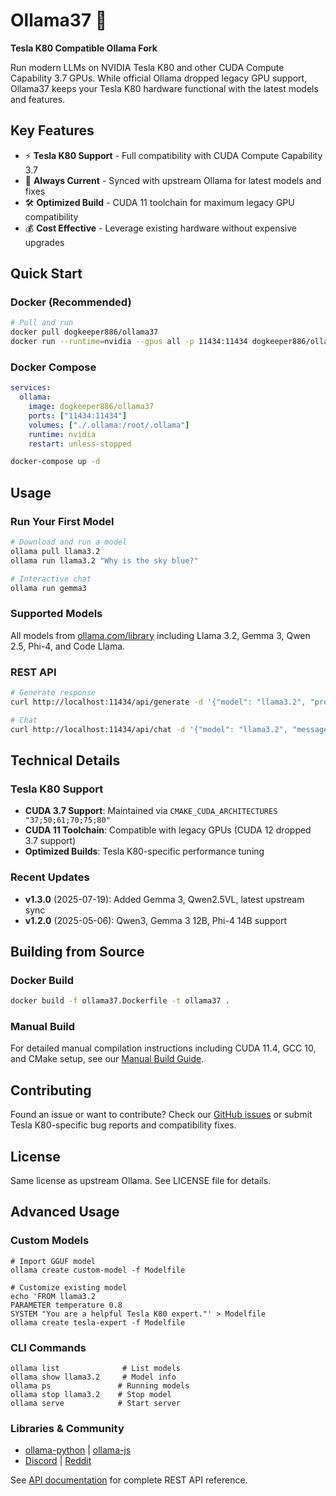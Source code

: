 # Ollama37 🚀

**Tesla K80 Compatible Ollama Fork**

Run modern LLMs on NVIDIA Tesla K80 and other CUDA Compute Capability 3.7 GPUs. While official Ollama dropped legacy GPU support, Ollama37 keeps your Tesla K80 hardware functional with the latest models and features.

## Key Features

- ⚡ **Tesla K80 Support** - Full compatibility with CUDA Compute Capability 3.7
- 🔄 **Always Current** - Synced with upstream Ollama for latest models and fixes  
- 🛠️ **Optimized Build** - CUDA 11 toolchain for maximum legacy GPU compatibility
- 💰 **Cost Effective** - Leverage existing hardware without expensive upgrades

## Quick Start

### Docker (Recommended)
```bash
# Pull and run
docker pull dogkeeper886/ollama37
docker run --runtime=nvidia --gpus all -p 11434:11434 dogkeeper886/ollama37
```

### Docker Compose
```yaml
services:
  ollama:
    image: dogkeeper886/ollama37
    ports: ["11434:11434"]
    volumes: ["./.ollama:/root/.ollama"]
    runtime: nvidia
    restart: unless-stopped
```
```bash
docker-compose up -d
```

## Usage

### Run Your First Model
```bash
# Download and run a model
ollama pull llama3.2
ollama run llama3.2 "Why is the sky blue?"

# Interactive chat
ollama run gemma3
```

### Supported Models
All models from [ollama.com/library](https://ollama.com/library) including Llama 3.2, Gemma 3, Qwen 2.5, Phi-4, and Code Llama.

### REST API
```bash
# Generate response
curl http://localhost:11434/api/generate -d '{"model": "llama3.2", "prompt": "Hello Tesla K80!"}'

# Chat
curl http://localhost:11434/api/chat -d '{"model": "llama3.2", "messages": [{"role": "user", "content": "Hello!"}]}'
```

## Technical Details

### Tesla K80 Support
- **CUDA 3.7 Support**: Maintained via `CMAKE_CUDA_ARCHITECTURES "37;50;61;70;75;80"`
- **CUDA 11 Toolchain**: Compatible with legacy GPUs (CUDA 12 dropped 3.7 support)
- **Optimized Builds**: Tesla K80-specific performance tuning

### Recent Updates
- **v1.3.0** (2025-07-19): Added Gemma 3, Qwen2.5VL, latest upstream sync
- **v1.2.0** (2025-05-06): Qwen3, Gemma 3 12B, Phi-4 14B support

## Building from Source

### Docker Build
```bash
docker build -f ollama37.Dockerfile -t ollama37 .
```

### Manual Build
For detailed manual compilation instructions including CUDA 11.4, GCC 10, and CMake setup, see our [Manual Build Guide](docs/manual-build.md).

## Contributing

Found an issue or want to contribute? Check our [GitHub issues](https://github.com/dogkeeper886/ollama37/issues) or submit Tesla K80-specific bug reports and compatibility fixes.

## License

Same license as upstream Ollama. See LICENSE file for details.

## Advanced Usage

### Custom Models
```shell
# Import GGUF model
ollama create custom-model -f Modelfile

# Customize existing model
echo 'FROM llama3.2
PARAMETER temperature 0.8
SYSTEM "You are a helpful Tesla K80 expert."' > Modelfile
ollama create tesla-expert -f Modelfile
```

### CLI Commands
```shell
ollama list              # List models
ollama show llama3.2     # Model info  
ollama ps               # Running models
ollama stop llama3.2    # Stop model
ollama serve            # Start server
```

### Libraries & Community
- [ollama-python](https://github.com/ollama/ollama-python) | [ollama-js](https://github.com/ollama/ollama-js)
- [Discord](https://discord.gg/ollama) | [Reddit](https://reddit.com/r/ollama)

See [API documentation](./docs/api.md) for complete REST API reference.

